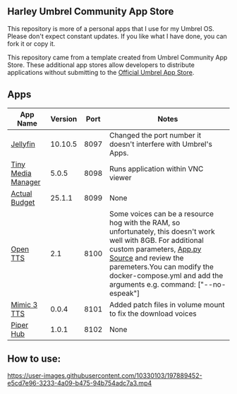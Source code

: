 ## Harley Umbrel Community App Store
This repository is more of a personal apps that I use for my Umbrel OS. Please don't expect constant updates. If you like what I have done, you can fork it or copy it.

This repository came from a template created from Umbrel Community App Store. These additional app stores allow developers to distribute applications without submitting to the [Official Umbrel App Store](https://github.com/getumbrel/umbrel-apps).

## Apps
| App Name                                               | Version | Port  | Notes                   |
| ------------------------------------------------------ | ------- | ----- | ----------------------- |
| [Jellyfin](https://jellyfin.org/)                      | 10.10.5 | 8097  | Changed the port number it doesn't interfere with Umbrel's Apps. |
| [Tiny Media Manager](https://www.tinymediamanager.org) | 5.0.5   | 8098  | Runs application within VNC viewer |
| [Actual Budget](https://actualbudget.org/)             | 25.1.1  | 8099  | None                    |
| [Open TTS](https://github.com/synesthesiam/opentts)    | 2.1     | 8100  | Some voices can be a resource hog with the RAM, so unfortunately, this doesn't work well with 8GB. For additional custom parameters, [App.py Source](https://github.com/synesthesiam/opentts/blob/master/app.py) and review the paremeters.You can modify the docker-compose.yml and add the arguments e.g. command: ["--no-espeak"] |
| [Mimic 3 TTS](https://github.com/MycroftAI/mimic3)     | 0.0.4   | 8101  | Added patch files in volume mount to fix the download voices |
| [Piper Hub](https://github.com/hlappano/Piper-Hub)     | 1.0.1  | 8102 | None                      |

## How to use:
https://user-images.githubusercontent.com/10330103/197889452-e5cd7e96-3233-4a09-b475-94b754adc7a3.mp4
